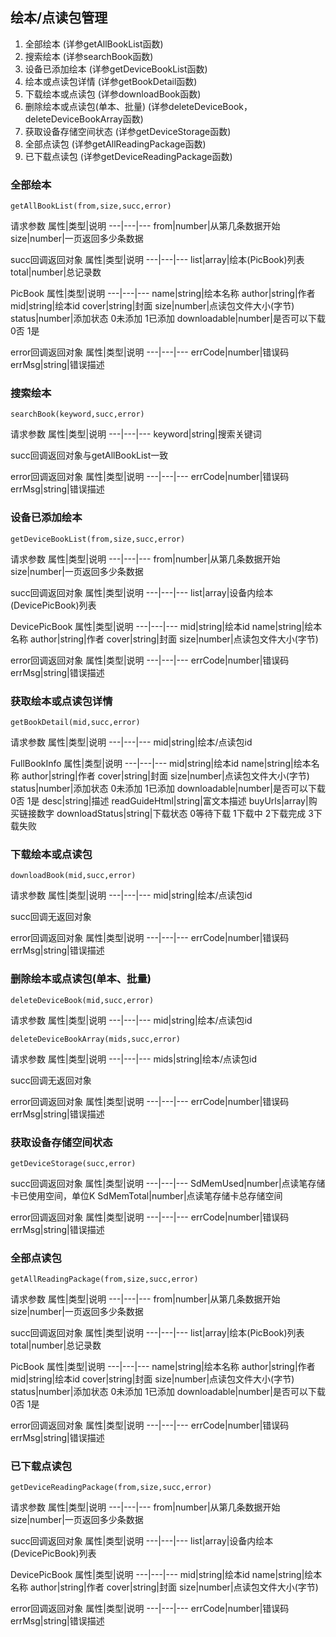 ## 绘本/点读包管理
  1. 全部绘本	(详参getAllBookList函数)
  2. 搜索绘本	(详参searchBook函数)
  3. 设备已添加绘本	(详参getDeviceBookList函数)
  4. 绘本或点读包详情	(详参getBookDetail函数)
  5. 下载绘本或点读包	(详参downloadBook函数)
  6. 删除绘本或点读包(单本、批量)	(详参deleteDeviceBook，deleteDeviceBookArray函数)
  7. 获取设备存储空间状态	 (详参getDeviceStorage函数)
  8. 全部点读包	(详参getAllReadingPackage函数)
  9. 已下载点读包	(详参getDeviceReadingPackage函数)


### 全部绘本
```
getAllBookList(from,size,succ,error)
```
请求参数
属性|类型|说明
---|---|---
from|number|从第几条数据开始
size|number|一页返回多少条数据

succ回调返回对象
属性|类型|说明
---|---|---
list|array|绘本(PicBook)列表
total|number|总记录数

PicBook
属性|类型|说明
---|---|---
name|string|绘本名称
author|string|作者
mid|string|绘本id
cover|string|封面
size|number|点读包文件大小(字节)
status|number|添加状态 0未添加 1已添加
downloadable|number|是否可以下载 0否 1是

error回调返回对象
属性|类型|说明
---|---|---
errCode|number|错误码
errMsg|string|错误描述

### 搜索绘本
```
searchBook(keyword,succ,error)
```

请求参数
属性|类型|说明
---|---|---
keyword|string|搜索关键词

succ回调返回对象与getAllBookList一致

error回调返回对象
属性|类型|说明
---|---|---
errCode|number|错误码
errMsg|string|错误描述

### 设备已添加绘本
```
getDeviceBookList(from,size,succ,error)
```
请求参数
属性|类型|说明
---|---|---
from|number|从第几条数据开始
size|number|一页返回多少条数据

succ回调返回对象
属性|类型|说明
---|---|---
list|array|设备内绘本(DevicePicBook)列表

DevicePicBook
属性|类型|说明
---|---|---
mid|string|绘本id
name|string|绘本名称
author|string|作者
cover|string|封面
size|number|点读包文件大小(字节)

error回调返回对象
属性|类型|说明
---|---|---
errCode|number|错误码
errMsg|string|错误描述

### 获取绘本或点读包详情
```
getBookDetail(mid,succ,error)
```

请求参数
属性|类型|说明
---|---|---
mid|string|绘本/点读包id

FullBookInfo
属性|类型|说明
---|---|---
mid|string|绘本id
name|string|绘本名称
author|string|作者
cover|string|封面
size|number|点读包文件大小(字节)
status|number|添加状态 0未添加 1已添加
downloadable|number|是否可以下载 0否 1是
desc|string|描述
readGuideHtml|string|富文本描述
buyUrls|array|购买链接数字
downloadStatus|string|下载状态 0等待下载 1下载中 2下载完成 3下载失败

### 下载绘本或点读包
```
downloadBook(mid,succ,error)
```

请求参数
属性|类型|说明
---|---|---
mid|string|绘本/点读包id

succ回调无返回对象

error回调返回对象
属性|类型|说明
---|---|---
errCode|number|错误码
errMsg|string|错误描述

### 删除绘本或点读包(单本、批量)
```
deleteDeviceBook(mid,succ,error) 
```
请求参数
属性|类型|说明
---|---|---
mid|string|绘本/点读包id

```
deleteDeviceBookArray(mids,succ,error)
```

请求参数
属性|类型|说明
---|---|---
mids|string|绘本/点读包id

succ回调无返回对象

error回调返回对象
属性|类型|说明
---|---|---
errCode|number|错误码
errMsg|string|错误描述

### 获取设备存储空间状态
```
getDeviceStorage(succ,error)

```

succ回调返回对象
属性|类型|说明
---|---|---
SdMemUsed|number|点读笔存储卡已使用空间，单位K
SdMemTotal|number|点读笔存储卡总存储空间

error回调返回对象
属性|类型|说明
---|---|---
errCode|number|错误码
errMsg|string|错误描述

### 全部点读包
```
getAllReadingPackage(from,size,succ,error)
```

请求参数
属性|类型|说明
---|---|---
from|number|从第几条数据开始
size|number|一页返回多少条数据

succ回调返回对象
属性|类型|说明
---|---|---
list|array|绘本(PicBook)列表
total|number|总记录数

PicBook
属性|类型|说明
---|---|---
name|string|绘本名称
author|string|作者
mid|string|绘本id
cover|string|封面
size|number|点读包文件大小(字节)
status|number|添加状态 0未添加 1已添加
downloadable|number|是否可以下载 0否 1是

error回调返回对象
属性|类型|说明
---|---|---
errCode|number|错误码
errMsg|string|错误描述

### 已下载点读包

```
getDeviceReadingPackage(from,size,succ,error)
```
请求参数
属性|类型|说明
---|---|---
from|number|从第几条数据开始
size|number|一页返回多少条数据

succ回调返回对象
属性|类型|说明
---|---|---
list|array|设备内绘本(DevicePicBook)列表

DevicePicBook
属性|类型|说明
---|---|---
mid|string|绘本id
name|string|绘本名称
author|string|作者
cover|string|封面
size|number|点读包文件大小(字节)

error回调返回对象
属性|类型|说明
---|---|---
errCode|number|错误码
errMsg|string|错误描述

